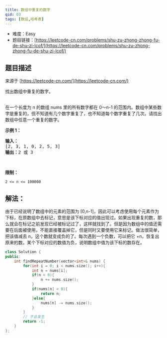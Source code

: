 ```yaml
---
title: 数组中重复的数字
qid: 03
tags: [数组,哈希表]
---
```



- 难度：Easy
- 题目链接：[https://leetcode-cn.com/problems/shu-zu-zhong-zhong-fu-de-shu-zi-lcof/](https://leetcode-cn.com/problems/shu-zu-zhong-zhong-fu-de-shu-zi-lcof/)


## 题目描述

来源于 [https://leetcode-cn.com/](https://leetcode-cn.com/)

<p>找出数组中重复的数字。</p>

<p><br>
在一个长度为 n 的数组 nums 里的所有数字都在 0～n-1 的范围内。数组中某些数字是重复的，但不知道有几个数字重复了，也不知道每个数字重复了几次。请找出数组中任意一个重复的数字。</p>

<p><strong>示例 1：</strong></p>

<pre><strong>输入：</strong>
[2, 3, 1, 0, 2, 5, 3]
<strong>输出：</strong>2 或 3 
</pre>

<p>&nbsp;</p>

<p><strong>限制：</strong></p>

<p><code>2 &lt;= n &lt;= 100000</code></p>


## 解法：

由于已经说明了数组中的元素的范围为 [0,n-1]，因此可以考虑使用每个元素作为下标，在原数组中去标记，意思是该下标对应的值出现过。如果出现重复的数，那么就会在标记之前发现已经被标记过了，这样就找到了。但是因为数组中的值还需要在后面被使用，不能直接覆盖掉它，但是同时又要使用它来标记。做法很简单，把该值减去 n，这个数就变成负的了。每次遇到一个负数，可以把它 +n，恢复出原来的数。某个下标对应的数值为负，说明数组中值为该下标的数存在。

```c++
class Solution {
public:
    int findRepeatNumber(vector<int>& nums) {
        for(int i = 0; i < nums.size(); i++){
            int n = nums[i];
            if(n < 0){
                n += nums.size();
            }
            if(nums[n] < 0){
                return n;
            }else{
                nums[n] -= nums.size();
            }
        }
        // 不会发生
        return -1;
    }
};
```